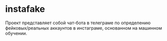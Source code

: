 # instafake
Проект представляет собой чат-бота в телеграме по определению фейковых/реальных аккаунтов в инстаграме, основанном на машинном обучении.
